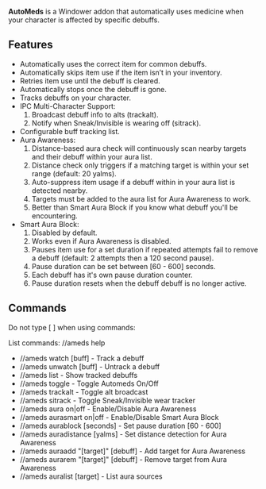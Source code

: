 **AutoMeds** is a Windower addon that automatically uses medicine when your character is affected by specific debuffs.

## Features

- Automatically uses the correct item for common debuffs.
- Automatically skips item use if the item isn’t in your inventory.
- Retries item use until the debuff is cleared.
- Automatically stops once the debuff is gone.
- Tracks debuffs on your character.
- IPC Multi-Character Support:
	1. Broadcast debuff info to alts (trackalt).
	2. Notify when Sneak/Invisible is wearing off (sitrack).
- Configurable buff tracking list.
- Aura Awareness:
	1. Distance-based aura check will continuously scan nearby targets and their debuff within your aura list.
	2. Distance check only triggers if a matching target is within your set range (default: 20 yalms).
	3. Auto-suppress item usage if a debuff within in your aura list is detected nearby.
	4. Targets must be added to the aura list for Aura Awareness to work.
	5. Better than Smart Aura Block if you know what debuff you'll be encountering.
- Smart Aura Block:
	1. Disabled by default.
	2. Works even if Aura Awareness is disabled.
	3. Pauses item use for a set duration if repeated attempts fail to remove a debuff (default: 2 attempts then a 120 second pause).
	4. Pause duration can be set between [60 - 600] seconds.
	5. Each debuff has it's own pause duration counter.
	6. Pause duration resets when the debuff debuff is no longer active.
	
## Commands

Do not type [ ] when using commands:

List commands: //ameds help

- //ameds watch [buff] - Track a debuff
- //ameds unwatch [buff] - Untrack a debuff
- //ameds list - Show tracked debuffs
- //ameds toggle - Toggle Automeds On/Off
- //ameds trackalt - Toggle alt broadcast
- //ameds sitrack - Toggle Sneak/Invisible wear tracker
- //ameds aura on|off - Enable/Disable Aura Awareness
- //ameds aurasmart on|off - Enable/Disable Smart Aura Block
- //ameds aurablock [seconds] - Set pause duration [60 - 600]
- //ameds auradistance [yalms] - Set distance detection for Aura Awareness
- //ameds auraadd "[target]" [debuff] - Add target for Aura Awareness
- //ameds aurarem "[target]" [debuff] - Remove target from Aura Awareness
- //ameds auralist [target] - List aura sources
